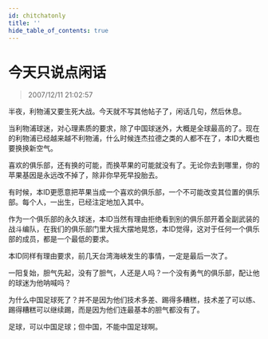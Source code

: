 ```yaml
---
id: chitchatonly
title: ''
hide_table_of_contents: true
---
```


# 今天只说点闲话

> 2007/12/11 21:02:57

<div style={{color: '#FF0000', fontWeight: 'bold', fontSize: '18px', textAlign: 'left', lineHeight: '180%'}}>

半夜，利物浦又要生死大战。今天就不写其他帖子了，闲话几句，然后休息。
 
当利物浦球迷，对心理素质的要求，除了中国球迷外，大概是全球最高的了。现在的利物浦已经越来越不利物浦，什么时候连杰拉德之类的人都不在了，本ID大概也要换换新空气。
 
喜欢的俱乐部，还有换的可能，而换苹果的可能就没有了。无论你去到哪里，你的苹果基因是永远改不掉了，除非你早死早投胎去。
 
有时候，本ID更愿意把苹果当成一个喜欢的俱乐部，一个不可能改变其位置的俱乐部。每个人，一出生，已经注定地加入其中。
 
作为一个俱乐部的永久球迷，本ID当然有理由拒绝看到别的俱乐部开着全副武装的战斗编队，在我们的俱乐部门里大摇大摆地晃悠，本ID觉得，这对于任何一个俱乐部的成员，都是一个最低的要求。
 
本ID同样有理由要求，前几天台湾海峡发生的事情，一定是最后一次了。
 
一阳复始，胆气先起，没有了胆气，人还是人吗？一个没有勇气的俱乐部，配让他的球迷为他呐喊吗？
 
为什么中国足球死了？并不是因为他们技术多差、踢得多糟糕，技术差了可以练、踢得糟糕可以继续踢，而是因为他们连最基本的胆气都没有了。
 
足球，可以中国足球；但中国，不能中国足球啊。
</div>